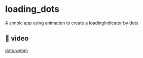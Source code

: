 # loading_dots

A simple app using animation to create a loadingIndicator by dots

## 📸 video
[dots.webm](https://github.com/user-attachments/assets/072c2cd8-3217-4a82-b80c-fbaa74dc2701)
